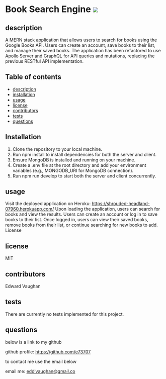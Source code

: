 # Book Search Engine <img src = 'https://img.shields.io/badge/license-MIT-red'/>

## description

A MERN stack application that allows users to search for books using the Google Books API. Users can create an account, save books to their list, and manage their saved books. The application has been refactored to use Apollo Server and GraphQL for API queries and mutations, replacing the previous RESTful API implementation.


## Table of contents

- [description](#description)
- [installation](#installation)
- [usage](#usage)
- [license](#license)
- [contributors](#contributors)
- [tests](#tests)
- [questions](#questions)

## Installation

1. Clone the repository to your local machine.
2. Run npm install to install dependencies for both the server and client.
3. Ensure MongoDB is installed and running on your machine.
4. Create a .env file at the root directory and add your environment variables (e.g., MONGODB_URI for MongoDB connection).
5. Run npm run develop to start both the server and client concurrently.

## usage

Visit the deployed application on Heroku: https://shrouded-headland-07960.herokuapp.com/
Upon loading the application, users can search for books and view the results.
Users can create an account or log in to save books to their list.
Once logged in, users can view their saved books, remove books from their list, or continue searching for new books to add.
License

## license

MIT

## contributors

Edward Vaughan

## tests

There are currently no tests implemented for this project.

## questions

below is a link to my github

github profile: https://github.com/e73707

to contact me use the email below

email me: eddivaughan@gmail.co
